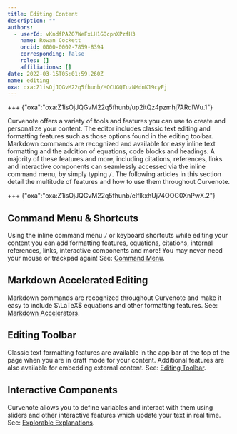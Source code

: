 ```yaml
---
title: Editing Content
description: ""
authors:
  - userId: vKndfPAZO7WeFxLH1GQcpnXPzfH3
    name: Rowan Cockett
    orcid: 0000-0002-7859-8394
    corresponding: false
    roles: []
    affiliations: []
date: 2022-03-15T05:01:59.260Z
name: editing
oxa: oxa:Z1isOjJQGvM22q5fhunb/HQCUGQTuzNMdnK19cyEj
---
```


+++ {"oxa":"oxa:Z1isOjJQGvM22q5fhunb/up2itQz4pzmhj7ARdIWu.1"}

Curvenote offers a variety of tools and features you can use to create and personalize your content. The editor includes classic text editing and formatting features such as those options found in the editing toolbar. Markdown commands are recognized and available for easy inline text formatting and the addition of equations, code blocks and headings. A majority of these features and more, including citations, references, links and interactive components can seamlessly accessed via the inline command menu, by simply typing `/`. The following articles in this section detail the multitude of features and how to use them throughout Curvenote.

+++ {"oxa":"oxa:Z1isOjJQGvM22q5fhunb/eIflkxhUj74OOG0XnPwX.2"}

## Command Menu & Shortcuts

Using the inline command menu `/` or keyboard shortcuts while editing your content you can add formatting features, equations, citations, internal references, links, interactive components and more! You may never need your mouse or trackpad again! See: [Command Menu](oxa:Z1isOjJQGvM22q5fhunb/gKX5CnZEMGcUbygsA0dh "Command Menu").

## Markdown Accelerated Editing

Markdown commands are recognized throughout Curvenote and make it easy to include $\LaTeX$ equations and other formatting features. See: [Markdown Accelerators](oxa:Z1isOjJQGvM22q5fhunb/CR4x2BBf2tUF5l0BmMNK "Markdown Accelerators").

## Editing Toolbar

Classic text formatting features are available in the app bar at the top of the page when you are in draft mode for your content. Additional features are also available for embedding external content. See: [Editing Toolbar](oxa:Z1isOjJQGvM22q5fhunb/FXp6KALoOyrnk0w5XgQT "Editing Toolbar").

## Interactive Components

Curvenote allows you to define variables and interact with them using sliders and other interactive features which update your text in real time. See: [Explorable Explanations](oxa:Z1isOjJQGvM22q5fhunb/FKfeWxyvfKNO5EhqYaw0 "Explorable Explanations").


